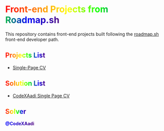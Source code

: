 # <span style="background: linear-gradient(to right, #ff0000, #ff7f00, #ffff00, #00ff00, #0000ff, #4b0082); -webkit-background-clip: text; -webkit-text-fill-color: transparent;"><b> Front-end Projects from Roadmap.sh</b></span>


This repository contains front-end projects built following the [roadmap.sh](https://roadmap.sh/) front-end developer path.

## <span style="background: linear-gradient(to right, #ff0000, #ff7f00, #ffff00, #00ff00, #0000ff, #4b0082); -webkit-background-clip: text; -webkit-text-fill-color: transparent;"><b>Projects List</b></span>

- [Single-Page CV](https://roadmap.sh/projects/single-page-cv)

## <span style="background: linear-gradient(to right, #ff0000, #ff7f00, #ffff00, #00ff00, #0000ff, #4b0082); -webkit-background-clip: text; -webkit-text-fill-color: transparent;"><b>Solution List</b></span>

- [CodeXAadi Single Page CV](https://github.com/Code7904/Code7904/tree/main/Developer%20Roadmaps/Single%20Page%20CV)

## <span style="background: linear-gradient(to right, #ff0000, #ff7f00, #ffff00, #00ff00, #0000ff, #4b0082); -webkit-background-clip: text; -webkit-text-fill-color: transparent;"><b>Solver</b></span>

<span style="background: linear-gradient(to right, #0000ff, #4b0082); -webkit-background-clip: text; -webkit-text-fill-color: transparent;"><b>[@CodeXAadi](https://github.com/Code7904)</b></span>
